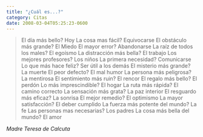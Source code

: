 ```yaml
---
title: "¿Cuál es...?"
category: Citas
date: 2008-03-04T05:25:23-0600
---
```


> El día más bello? Hoy
> La cosa mas fácil? Equivocarse
> El obstáculo más grande? El Miedo
> El mayor error? Abandonarse
> La raíz de todos los males? El egoísmo
> La distracción más bella? El trabajo
> Los mejores profesores? Los niños
> La primera necesidad? Comunicarse
> Lo que más hace feliz? Ser útil a los demás
> El misterio más grande? La muerte
> El peor defecto? El mal humor
> La persona más peligrosa? La mentirosa
> El sentimiento más ruin? El rencor
> El regalo más bello? El perdón
> Lo más imprescindible? El hogar
> La ruta más rápida? El camino correcto
> La sensación más grata? La paz interior
> El resguardo más eficaz? La sonrisa
> El mejor remedio? El optimismo
> La mayor satisfacción? El deber cumplido
> La fuerza más potente del mundo? La fe
> Las personas mas necesarias? Los padres
> La cosa más bella del mundo? El amor

_Madre Teresa de Calcuta_